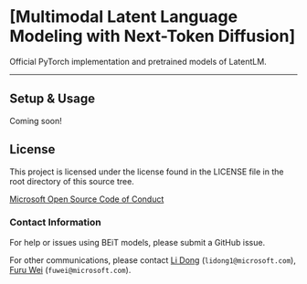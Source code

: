 # [Multimodal Latent Language Modeling with Next-Token Diffusion]

Official PyTorch implementation and pretrained models of LatentLM. 

---


<!-- ## Pretrained models -->

<!-- coming soon -->

## Setup & Usage

Coming soon!

## License
This project is licensed under the license found in the LICENSE file in the root directory of this source tree.

[Microsoft Open Source Code of Conduct](https://opensource.microsoft.com/codeofconduct)

### Contact Information

For help or issues using BEiT models, please submit a GitHub issue.

For other communications, please contact [Li Dong](https://dong.li/) (`lidong1@microsoft.com`), [Furu Wei](http://gitnlp.org/) (`fuwei@microsoft.com`).
